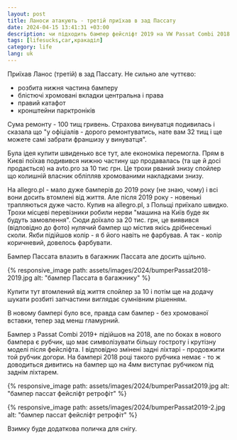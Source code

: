 ```yaml
---
layout: post
title: Ланоси атакують - третій приїхав в зад Пассату
date: 2024-04-15 13:41:31 +03:00
description: чи підходить бампер фейсліфт 2019 на VW Passat Combi 2018 року
tags: [lifesucks,car,кракаділ]
category: life
lang: uk
---
```


Приїхав Ланос (третій) в зад Пассату. 
Не сильно але чуттєво: 

* розбита нижня частина бамперу
* блістючі хромовані вкладки центральна і права
* правий катафот
* кронштейни парктроніків

Сума ремонту - 100 тищ гривень. 
Страхова винуватця подивилась і сказала що "у офіціалів - дорого ремонтуватись, нате вам 32 тищ і ще можете самі забрати франшизу у винуватця".

Була ідея купити швиденько все тут, але економіка перемогла.
Прям в Києві поїхав подивився нижню частину що продавалась (та ще й досі продається) на avto.pro за 10 тис грн. 
Це трохи рваний знизу спойлер що колишній власник обліпляв хромованими накладками знизу.

На allegro.pl - мало дуже бамперів до 2019 року (не знаю, чому) і всі вони досить втомлені від життя.
Але після 2019 року - новенькі трапляються дуже часто. 
Купив на allegro.pl, з Польщі приїхало швидко. Трохи місцеві перевізники робили нерви "машина на Київ буде як будуть замовлення".
Сюди доїхало за 20 тис. грн, це виявився (відповідно до фото) нулячий бампер що містив якісь дрібнесенькі сколи.
Якби підійшов колір - я б його навіть не фарбував.
А так - колір коричневий, довелось фарбувати.

Бампер Пассата влазить в багажник Пассата але досить щільно. 

{% responsive_image path: assets/images/2024/bumperPassat2018-2019.jpg alt: "бампер Пассата в багажнику" %}

Купити тут втомлений від життя спойлер за 10 і потім ще на додачу шукати розбиті запчастини виглядає сумнівним рішенням.

В новому бампері було все, правда сам бампер - без хромованої вставки, тепер зад менш гламурний. 

Бампер з Passat Combi 2019+ підійшов на 2018, але по боках в нового бампера є рубчик, що має символізувати більшу гостроту і крутізну моделі після фейсліфта. 
І відповідно змінені задні ліхтарі - продовжити той рубчик догори.
На бампері 2018 році такого рубчика немає - то ж доводиться  дивитись на бампер що на 4мм виступає рубчиком під заднім ліхтарем. 

{% responsive_image path: assets/images/2024/bumperPassat2019.jpg alt: "бампер пассат фейсліфт ретрофіт" %}

{% responsive_image path: assets/images/2024/bumperPassat2019-2.jpg alt: "бампер пассат фейсліфт ретрофіт" %}

Взимку буде додаткова поличка для снігу.
